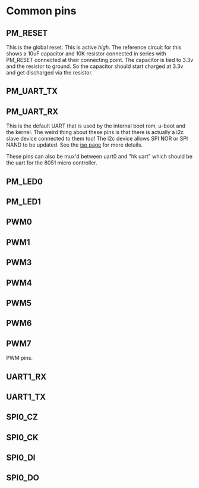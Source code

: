 # Common pins

## PM_RESET

This is the global reset.
This is active *high*. The reference circuit for this shows a 10uF capacitor and 10K resistor
connected in series with PM_RESET connected at their connecting point.
The capacitor is tied to 3.3v and the resistor to ground. So the capacitor should start
charged at 3.3v and get discharged via the resistor.

## PM_UART_TX
## PM_UART_RX

This is the default UART that is used by the internal boot rom, u-boot and the kernel.
The weird thing about these pins is that there is actually a i2c slave device connected to them too!
The i2c device allows SPI NOR or SPI NAND to be updated. See the [isp page](/isp/) for more details.

These pins can also be mux'd between uart0 and "hk uart" which should be the uart for the 8051
micro controller.

## PM_LED0

## PM_LED1

## PWM0
## PWM1
## PWM3
## PWM4
## PWM5
## PWM6
## PWM7

PWM pins.

## UART1_RX

## UART1_TX

## SPI0_CZ
## SPI0_CK
## SPI0_DI
## SPI0_DO
